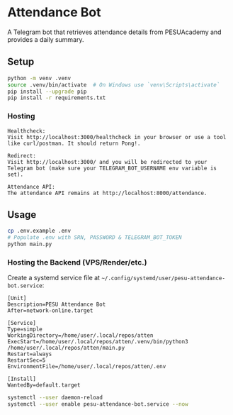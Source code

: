 # Attendance Bot

A Telegram bot that retrieves attendance details from PESUAcademy and provides a daily summary.

## Setup

```sh
python -m venv .venv
source .venv/bin/activate  # On Windows use `venv\Scripts\activate`
pip install --upgrade pip
pip install -r requirements.txt
```

### Hosting

    Healthcheck:
    Visit http://localhost:3000/healthcheck in your browser or use a tool like curl/postman. It should return Pong!.

    Redirect:
    Visit http://localhost:3000/ and you will be redirected to your Telegram bot (make sure your TELEGRAM_BOT_USERNAME env variable is set).

    Attendance API:
    The attendance API remains at http://localhost:8000/attendance.


## Usage

```sh
cp .env.example .env
# Populate .env with SRN, PASSWORD & TELEGRAM_BOT_TOKEN
python main.py
```

### Hosting the Backend (VPS/Render/etc.)

Create a systemd service file at `~/.config/systemd/user/pesu-attendance-bot.service`:

```
[Unit]
Description=PESU Attendance Bot
After=network-online.target

[Service]
Type=simple
WorkingDirectory=/home/user/.local/repos/atten
ExecStart=/home/user/.local/repos/atten/.venv/bin/python3 /home/user/.local/repos/atten/main.py
Restart=always
RestartSec=5
EnvironmentFile=/home/user/.local/repos/atten/.env

[Install]
WantedBy=default.target
```

```sh
systemctl --user daemon-reload
systemctl --user enable pesu-attendance-bot.service --now
```

